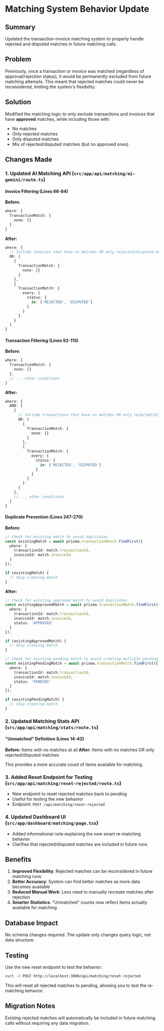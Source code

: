 # Matching System Behavior Update

## Summary
Updated the transaction-invoice matching system to properly handle rejected and disputed matches in future matching calls.

## Problem
Previously, once a transaction or invoice was matched (regardless of approval/rejection status), it would be permanently excluded from future matching attempts. This meant that rejected matches could never be reconsidered, limiting the system's flexibility.

## Solution
Modified the matching logic to only exclude transactions and invoices that have **approved** matches, while including those with:
- No matches
- Only rejected matches
- Only disputed matches
- Mix of rejected/disputed matches (but no approved ones)

## Changes Made

### 1. Updated AI Matching API (`src/app/api/matching/ai-gemini/route.ts`)

#### Invoice Filtering (Lines 66-84)
**Before:**
```typescript
where: {
  TransactionMatch: {
    none: {}
  }
}
```

**After:**
```typescript
where: {
  // Include invoices that have no matches OR only rejected/disputed matches
  OR: [
    {
      TransactionMatch: {
        none: {}
      }
    },
    {
      TransactionMatch: {
        every: {
          status: {
            in: ['REJECTED', 'DISPUTED']
          }
        }
      }
    }
  ]
}
```

#### Transaction Filtering (Lines 92-115)
**Before:**
```typescript
where: {
  TransactionMatch: {
    none: {}
  },
  // ... other conditions
}
```

**After:**
```typescript
where: {
  AND: [
    {
      // Include transactions that have no matches OR only rejected/disputed matches
      OR: [
        {
          TransactionMatch: {
            none: {}
          }
        },
        {
          TransactionMatch: {
            every: {
              status: {
                in: ['REJECTED', 'DISPUTED']
              }
            }
          }
        }
      ]
    },
    // ... other conditions
  ]
}
```

#### Duplicate Prevention (Lines 247-270)
**Before:**
```typescript
// Check for existing match to avoid duplicates
const existingMatch = await prisma.transactionMatch.findFirst({
  where: {
    transactionId: match.transactionId,
    invoiceId: match.invoiceId
  }
});

if (existingMatch) {
  // Skip creating match
}
```

**After:**
```typescript
// Check for existing approved match to avoid duplicates
const existingApprovedMatch = await prisma.transactionMatch.findFirst({
  where: {
    transactionId: match.transactionId,
    invoiceId: match.invoiceId,
    status: 'APPROVED'
  }
});

if (existingApprovedMatch) {
  // Skip creating match
}

// Check for existing pending match to avoid creating multiple pending matches
const existingPendingMatch = await prisma.transactionMatch.findFirst({
  where: {
    transactionId: match.transactionId,
    invoiceId: match.invoiceId,
    status: 'PENDING'
  }
});

if (existingPendingMatch) {
  // Skip creating match
}
```

### 2. Updated Matching Stats API (`src/app/api/matching/stats/route.ts`)

#### "Unmatched" Definition (Lines 14-42)
**Before:** Items with no matches at all
**After:** Items with no matches OR only rejected/disputed matches

This provides a more accurate count of items available for matching.

### 3. Added Reset Endpoint for Testing (`src/app/api/matching/reset-rejected/route.ts`)
- New endpoint to reset rejected matches back to pending
- Useful for testing the new behavior
- Endpoint: `POST /api/matching/reset-rejected`

### 4. Updated Dashboard UI (`src/app/dashboard/matching/page.tsx`)
- Added informational note explaining the new smart re-matching behavior
- Clarifies that rejected/disputed matches are included in future runs

## Benefits

1. **Improved Flexibility**: Rejected matches can be reconsidered in future matching runs
2. **Better Accuracy**: System can find better matches as more data becomes available
3. **Reduced Manual Work**: Less need to manually recreate matches after rejection
4. **Smarter Statistics**: "Unmatched" counts now reflect items actually available for matching

## Database Impact

No schema changes required. The update only changes query logic, not data structure.

## Testing

Use the new reset endpoint to test the behavior:
```bash
curl -X POST http://localhost:3000/api/matching/reset-rejected
```

This will reset all rejected matches to pending, allowing you to test the re-matching behavior.

## Migration Notes

Existing rejected matches will automatically be included in future matching calls without requiring any data migration. 